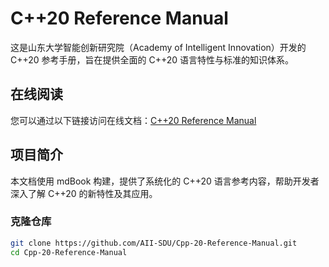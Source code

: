 # C++20 Reference Manual

这是山东大学智能创新研究院（Academy of Intelligent Innovation）开发的 C++20 参考手册，旨在提供全面的 C++20 语言特性与标准的知识体系。

## 在线阅读
您可以通过以下链接访问在线文档：[C++20 Reference Manual](https://github.com/AII-SDU/Cpp-20-Reference-Manual/tree/main)

## 项目简介
本文档使用 mdBook 构建，提供了系统化的 C++20 语言参考内容，帮助开发者深入了解 C++20 的新特性及其应用。

### 克隆仓库
```sh
git clone https://github.com/AII-SDU/Cpp-20-Reference-Manual.git
cd Cpp-20-Reference-Manual
```